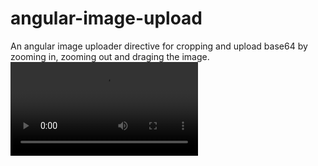 # angular-image-upload
An angular image uploader directive for cropping and upload base64 by zooming in, zooming out and draging the image.
<video controls>
    <source src="Angular-img-uploader.webm" type="video/webm">
    I'm sorry; your browser doesn't support HTML5 video in WebM with VP8/VP9 or MP4 with H.264.
</video>

